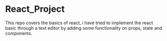# React_Project


This repo covers the basics of react, i have tried to implement the react basic through a text editor by adding some functionality on props, state and components.
